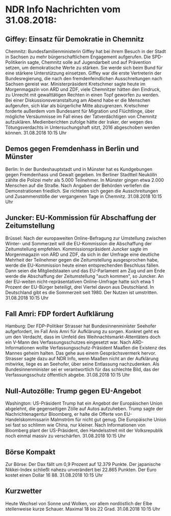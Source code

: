 # NDR Info Nachrichten vom 31.08.2018:


## Giffey: Einsatz für Demokratie in Chemnitz
Chemnitz: Bundesfamilienministerin Giffey hat bei ihrem Besuch in der Stadt in Sachsen zu mehr bürgerschaftlichem Engagement aufgerufen. Die SPD-Politikerin sagte, Chemnitz solle auf Jugendarbeit und auf Prävention setzen, um demokratische Werte zu stärken. Sie werde sich beim Bund für eine stärkere Unterstützung einsetzen. Giffey war die erste Vertreterin der Bundesregierung, die nach den fremdenfeindlichen Ausschreitungen nach Sachsen gereist war. Ministerpräsident Kretschmer sagte heute im Morgenmagazin von ARD und ZDF, viele Chemnitzer hätten den Eindruck, zu Unrecht mit gewalttätigen Rechten in einen Topf geworfen zu werden. Bei einer Diskussionsveranstaltung am Abend habe er die Menschen aufgerufen, sich klar als bürgerliche Mitte abzugrenzen. Kretschmer forderte außerdem vom Bundesamt für Migration und Flüchtlinge, über mögliche Versäumnisse im Fall eines der Tatverdächtigen von Chemnitz aufzuklären. Medienberichten zufolge hätte der Iraker, der wegen des Tötungsverdachts in Untersuchungshaft sitzt, 2016 abgeschoben werden können. 31.08.2018 10:15 Uhr 

## Demos gegen Fremdenhass in Berlin und Münster
Berlin: In der Bundeshauptstadt und in Münster hat es Kundgebungen gegen Fremdenhass und Gewalt gegeben. Im Berliner Stadtteil Neukölln zählte die Polizei mehr als 5.000 Teilnehmer. In Münster gingen etwa 2.000 Menschen auf die Straße. Nach Angaben der Behörden verliefen die Demonstrationen friedlich. Sie richteten sich gegen die Ausschreitungen und Zusammenstöße der vergangenen Tage in Chemnitz. 31.08.2018 10:15 Uhr 

## Juncker: EU-Kommission für Abschaffung der Zeitumstellung
Brüssel: Nach der europaweiten Online-Befragung zur Umstellung zwischen Winter- und Sommerzeit will die EU-Kommission die Abschaffung der Zeitumstellung empfehlen. Kommissionspräsident Juncker sagte im Morgenmagazin von ARD und ZDF, da sich in der Umfrage eine deutliche Mehrheit der Teilnehmer gegen die Zeitumstellung ausgesprochen habe, werde die EU-Kommission heute einen entsprechenden Beschluss fällen. Dann seien die Mitgliedstaaten und das EU-Parlament am Zug und am Ende werde die Abschaffung der Zeitumstellung "auch kommen", so Juncker. An der EU-weiten nicht-repräsentativen Online-Umfrage hatte sich etwa 1 Prozent der EU-Bürger beteiligt, drei Viertel davon aus Deutschland. In Deutschland gibt es die Sommerzeit seit 1980. Der Nutzen ist umstritten. 31.08.2018 10:15 Uhr 

## Fall Amri: FDP fordert Aufklärung
Hamburg: Der FDP-Politiker Strasser hat Bundesinnenminister Seehofer aufgefordert, im Fall Anis Amri für Aufklärung zu sorgen. Konkret geht es um den Verdacht, dass im Umfeld des Weihnachtsmarkt-Attentäters doch ein V-Mann des Verfassungsschutzes eingesetzt war. Nach ARD-Informationen wollte Verfassungsschutz-Präsident Maaßen die Existenz des Mannes geheim halten. Das gehe aus einem Gesprächsvermerk hervor. Strasser sagte dazu auf NDR Info, wenn Maaßen nicht an der Aufklärung mitwirke, liege es an Seehofer, über seine Entlassung nachzudenken. Als Bundesinnenminister sei er verantwortlich für das schlechte Bild, das der Verfassungsschutz öffentlich abgebe. 31.08.2018 10:15 Uhr 

## Null-Autozölle: Trump gegen EU-Angebot
Washington: US-Präsident Trump hat ein Angebot der Europäischen Union abgelehnt, die gegenseitigen Zölle auf Autos aufzuheben. Trump sagte der Nachrichtenagentur Bloomberg, er halte die Offerte von EU-Handelskommissarin Malmström für nicht gut genug. Die Europäische Union sei fast so schlimm wie China, nur kleiner. Nach Informationen von Bloomberg plant der US-Präsident, den Handelsstreit mit der Volksrepublik noch einmal massiv zu verschärfen. 31.08.2018 10:15 Uhr 

## Börse Kompakt
Zur Börse: Der Dax fällt um 0,9 Prozent auf 12.379 Punkte. Der japanische Nikkei-Index schließt nahezu unverändert bei 22.865 Punkten. Der Euro kostet einen Dollar 16 88. 31.08.2018 10:15 Uhr 

## Kurzwetter
Heute Wechsel von Sonne und Wolken, vor allem nordöstlich der Elbe stellenweise kurze Schauer. Maximal 18 bis 22 Grad. 31.08.2018 10:15 Uhr 

